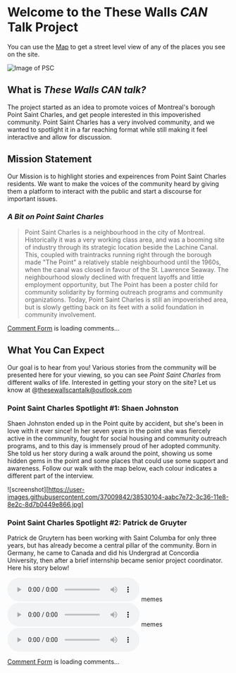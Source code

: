 # Welcome to the These Walls *CAN* Talk Project

You can use the [Map](https://www.google.ca/maps/place/Pointe-Saint-Charles,+Montreal,+QC/@45.4802419,-73.5639897,15.25z/data=!4m13!1m7!3m6!1s0x4cc91a80e020ab4d:0x2372fdb8bb578dc4!2sPointe-Saint-Charles,+Montreal,+QC!3b1!8m2!3d45.4802728!4d-73.55874!3m4!1s0x4cc91a80e020ab4d:0x2372fdb8bb578dc4!8m2!3d45.4802728!4d-73.55874) to get a street level view of any of the places you see on the site.


![Image of PSC](http://archive.lapointelibertaire.org/files/images/CartePteSt-CharlesSmall.preview.jpg)

## What is _These Walls CAN talk?_

The project started as an idea to promote voices of Montreal's borough Point Saint Charles, and get people interested in this impoverished community. Point Saint Charles has a very involved community, and we wanted to spotlight it in a far reaching format while still making it feel interactive and allow for discussion.

## Mission Statement

Our Mission is to highlight stories and expeirences from Point Saint Charles residents. We want to make the voices of the community heard by giving them a platform to interact with the public and start a discourse for important issues.


### _A Bit on Point Saint Charles_

> Point Saint Charles is a neighbourhood in the city of Montreal. Historically it was a very working class area, and was a booming site of industry through its strategic location beside the Lachine Canal. This, coupled with traintracks running right through the borough made "The Point" a relatively stable neighbourhood until the 1960s, when the canal was closed in favour of the St. Lawrence Seaway. The neighbourhood slowly declined with frequent layoffs and little employment opportunity, but The Point has been a poster child for community solidarity by forming outreach programs and community organizations. Today, Point Saint Charles is still an impoverished area, but is slowly getting back on its feet with a solid foundation in community involvement.

<!-- begin wwww.htmlcommentbox.com -->
 <div id="HCB_comment_box"><a href="http://www.htmlcommentbox.com">Comment Form</a> is loading comments...</div>
 <link rel="stylesheet" type="text/css" href="//www.htmlcommentbox.com/static/skins/bootstrap/twitter-bootstrap.css?v=0" />
 <script type="text/javascript" id="hcb"> /*<!--*/ if(!window.hcb_user){hcb_user={};} (function(){var s=document.createElement("script"), l=hcb_user.PAGE || (""+window.location).replace(/'/g,"%27"), h="//www.htmlcommentbox.com";s.setAttribute("type","text/javascript");s.setAttribute("src", h+"/jread?page="+encodeURIComponent(l).replace("+","%2B")+"&opts=16862&num=10&ts=1520366206162");if (typeof s!="undefined") document.getElementsByTagName("head")[0].appendChild(s);})(); /*-->*/ </script>
<!-- end www.htmlcommentbox.com -->


## What You Can Expect

Our goal is to hear from you! Various stories from the community will be presented here for your viewing, so you can see _Point Saint Charles_ from different walks of life. Interested in getting your story on the site? Let us know at @thesewallscantalk@outlook.com

### Point Saint Charles Spotlight #1: Shaen Johnston

Shaen Johnston ended up in the Point quite by accident, but she's been in love with it ever since! In her seven years in the point she was fiercely active in the community, fought for social housing and community outreach programs, and to this day is immensely proud of her adopted community. She told us her story during a walk around the point, showing us some hidden gems in the point and some places that could use some support and awareness. Follow our walk with the map below, each colour indicates a different part of the interview.

![screenshot][https://user-images.githubusercontent.com/37009842/38530104-aabc7e72-3c36-11e8-8e2c-8d7b0449e866.jpg]


### Point Saint Charles Spotlight #2: Patrick de Gruyter

Patrick de Gruytern has been working with Saint Columba for only three years, but has already become a central pillar of the community. Born in Germany, he came to Canada and did his Undergrad at Concordia University, then after a brief internship became senior project coordinator. Here his story below!

<audio src="Interview Patrick1of3.mp3" controls preload></audio>
memes
<audio src="Interview Patrick2of3.mp3" controls preload></audio>
memes
<audio src="Interview Patrick3of3.mp3" controls preload></audio>

<!-- begin wwww.htmlcommentbox.com -->
 <div id="HCB_comment_box"><a href="http://www.htmlcommentbox.com">Comment Form</a> is loading comments...</div>
 <link rel="stylesheet" type="text/css" href="//www.htmlcommentbox.com/static/skins/bootstrap/twitter-bootstrap.css?v=0" />
 <script type="text/javascript" id="hcb"> /*<!--*/ if(!window.hcb_user){hcb_user={};} (function(){var s=document.createElement("script"), l=hcb_user.PAGE || (""+window.location).replace(/'/g,"%27"), h="//www.htmlcommentbox.com";s.setAttribute("type","text/javascript");s.setAttribute("src", h+"/jread?page="+encodeURIComponent(l).replace("+","%2B")+"&opts=16862&num=10&ts=1520366206162");if (typeof s!="undefined") document.getElementsByTagName("head")[0].appendChild(s);})(); /*-->*/ </script>
<!-- end www.htmlcommentbox.com -->




